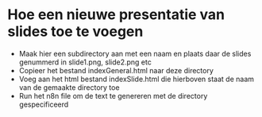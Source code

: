 # Hoe een nieuwe presentatie van slides toe te voegen

* Maak hier een subdirectory aan met een naam en plaats daar de slides genummerd in slide1.png, slide2.png etc
* Copieer het bestand indexGeneral.html naar deze directory
* Voeg aan het html bestand indexSlide.html die hierboven staat de naam van de gemaakte directory toe
* Run het n8n file om de text te genereren met de directory gespecificeerd
